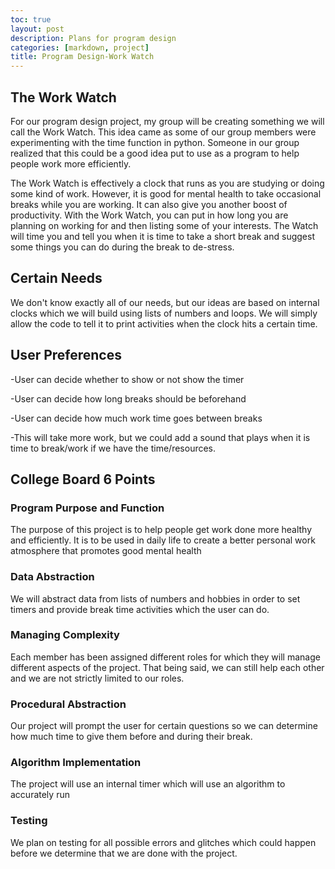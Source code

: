 ```yaml
---
toc: true
layout: post
description: Plans for program design
categories: [markdown, project]
title: Program Design-Work Watch
---
```


## The Work Watch
For our program design project, my group will be creating something we will call the Work Watch. This idea came as some of our group members were experimenting with the time function in python. Someone in our group realized that this could be a good idea put to use as a program to help people work more efficiently.  

The Work Watch is effectively a clock that runs as you are studying or doing some kind of work. However, it is good for mental health to take occasional breaks while you are working. It can also give you another boost of productivity. With the Work Watch, you can put in how long you are planning on working for and then listing some of your interests. The Watch will time you and tell you when it is time to take a short break and suggest some things you can do during the break to de-stress.

## Certain Needs
We don't know exactly all of our needs, but our ideas are based on internal clocks which we will build using lists of numbers and loops. We will simply allow the code to tell it to print activities when the clock hits a certain time.

## User Preferences
-User can decide whether to show or not show the timer   

-User can decide how long breaks should be beforehand   

-User can decide how much work time goes between breaks

-This will take more work, but we could add a sound that plays when it is time to break/work if we have the time/resources.

## College Board 6 Points
### Program Purpose and Function
The purpose of this project is to help people get work done more healthy and efficiently. It is to be used in daily life to create a better personal work atmosphere that promotes good mental health

### Data Abstraction
We will abstract data from lists of numbers and hobbies in order to set timers and provide break time activities which the user can do.

### Managing Complexity
Each member has been assigned different roles for which they will manage different aspects of the project. That being said, we can still help each other and we are not strictly limited to our roles.

### Procedural Abstraction
Our project will prompt the user for certain questions so we can determine how much time to give them before and during their break.

### Algorithm Implementation
The project will use an internal timer which will use an algorithm to accurately run

### Testing
We plan on testing for all possible errors and glitches which could happen before we determine that we are done with the project.